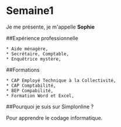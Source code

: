 # Semaine1

Je me présente, je m'appelle **Sophie**

##Expérience professionnelle

    * Aide ménagère,
    * Secrétaire, Comptable,
    * Enquêtrice mystère,
    
##Formations

    * CAP Employé Technique à la Collectivité,
    * CAP Comptabilité,
    * BEP Compabilité,
    * Formation Word et Excel,
    
##Pourquoi je suis sur Simplonline ?

Pour apprendre le codage informatique.